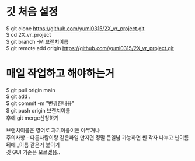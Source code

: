 # 깃 처음 설정
$ git clone https://github.com/yumi0315/2X_vr_project.git<br>
$ cd 2X_vr_project<br>
$ git branch -M 브랜치이름<br>
$ git remote add origin https://github.com/yumi0315/2X_vr_project.git<br>

# 매일 작업하고 해야하는거
$ git pull origin main<br>
$ git add .<br>
$ git commit -m "변경한내용"<br>
$ git push origin 브랜치이름<br>
후에 git merge신청하기<br>

브랜치이름은 영어로 자기이름이든 아무거나<br>
주의사항 - 다른사람이랑 같은파일 만지면 정말 큰일남 가능하면 씬 각자 나누고 씬이름뒤에 _이름 같은거 붙이기<br>
깃 GUI 기준은 모르겠음..<br>
